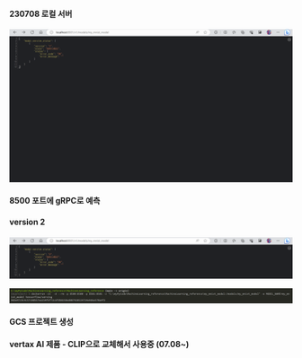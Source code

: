 #### 230708 로컬 서버

![Alt text](image-1.png)

#### 8500 포트에 gRPC로 예측

#### version 2
![Alt text](image-3.png)

![Alt text](image-2.png)

#### GCS 프로젝트 생성
#### vertax AI 제품 - CLIP으로 교체해서 사용중 (07.08~)